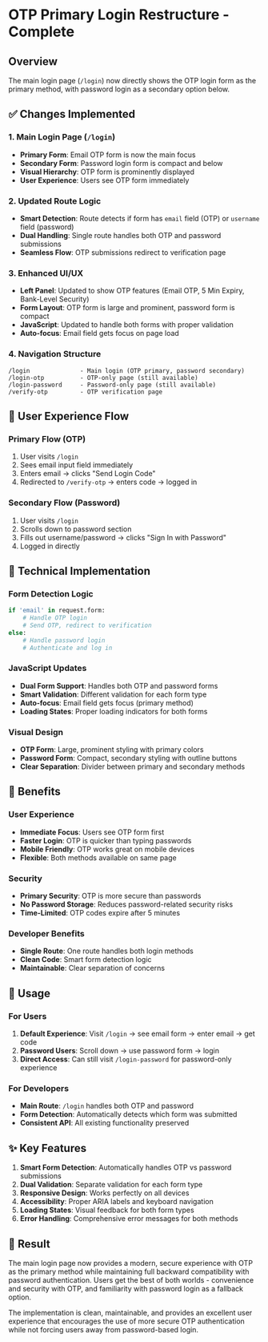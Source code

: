 # OTP Primary Login Restructure - Complete

## Overview
The main login page (`/login`) now directly shows the OTP login form as the primary method, with password login as a secondary option below.

## ✅ Changes Implemented

### 1. **Main Login Page (`/login`)**
- **Primary Form**: Email OTP form is now the main focus
- **Secondary Form**: Password login form is compact and below
- **Visual Hierarchy**: OTP form is prominently displayed
- **User Experience**: Users see OTP form immediately

### 2. **Updated Route Logic**
- **Smart Detection**: Route detects if form has `email` field (OTP) or `username` field (password)
- **Dual Handling**: Single route handles both OTP and password submissions
- **Seamless Flow**: OTP submissions redirect to verification page

### 3. **Enhanced UI/UX**
- **Left Panel**: Updated to show OTP features (Email OTP, 5 Min Expiry, Bank-Level Security)
- **Form Layout**: OTP form is large and prominent, password form is compact
- **JavaScript**: Updated to handle both forms with proper validation
- **Auto-focus**: Email field gets focus on page load

### 4. **Navigation Structure**
```
/login              - Main login (OTP primary, password secondary)
/login-otp          - OTP-only page (still available)
/login-password     - Password-only page (still available)
/verify-otp         - OTP verification page
```

## 🎯 User Experience Flow

### **Primary Flow (OTP)**
1. User visits `/login`
2. Sees email input field immediately
3. Enters email → clicks "Send Login Code"
4. Redirected to `/verify-otp` → enters code → logged in

### **Secondary Flow (Password)**
1. User visits `/login`
2. Scrolls down to password section
3. Fills out username/password → clicks "Sign In with Password"
4. Logged in directly

## 🔧 Technical Implementation

### **Form Detection Logic**
```python
if 'email' in request.form:
    # Handle OTP login
    # Send OTP, redirect to verification
else:
    # Handle password login
    # Authenticate and log in
```

### **JavaScript Updates**
- **Dual Form Support**: Handles both OTP and password forms
- **Smart Validation**: Different validation for each form type
- **Auto-focus**: Email field gets focus (primary method)
- **Loading States**: Proper loading indicators for both forms

### **Visual Design**
- **OTP Form**: Large, prominent styling with primary colors
- **Password Form**: Compact, secondary styling with outline buttons
- **Clear Separation**: Divider between primary and secondary methods

## 📱 Benefits

### **User Experience**
- **Immediate Focus**: Users see OTP form first
- **Faster Login**: OTP is quicker than typing passwords
- **Mobile Friendly**: OTP works great on mobile devices
- **Flexible**: Both methods available on same page

### **Security**
- **Primary Security**: OTP is more secure than passwords
- **No Password Storage**: Reduces password-related security risks
- **Time-Limited**: OTP codes expire after 5 minutes

### **Developer Benefits**
- **Single Route**: One route handles both login methods
- **Clean Code**: Smart form detection logic
- **Maintainable**: Clear separation of concerns

## 🚀 Usage

### **For Users**
1. **Default Experience**: Visit `/login` → see email form → enter email → get code
2. **Password Users**: Scroll down → use password form → login
3. **Direct Access**: Can still visit `/login-password` for password-only experience

### **For Developers**
- **Main Route**: `/login` handles both OTP and password
- **Form Detection**: Automatically detects which form was submitted
- **Consistent API**: All existing functionality preserved

## ✨ Key Features

1. **Smart Form Detection**: Automatically handles OTP vs password submissions
2. **Dual Validation**: Separate validation for each form type
3. **Responsive Design**: Works perfectly on all devices
4. **Accessibility**: Proper ARIA labels and keyboard navigation
5. **Loading States**: Visual feedback for both form types
6. **Error Handling**: Comprehensive error messages for both methods

## 🎉 Result

The main login page now provides a modern, secure experience with OTP as the primary method while maintaining full backward compatibility with password authentication. Users get the best of both worlds - convenience and security with OTP, and familiarity with password login as a fallback option.

The implementation is clean, maintainable, and provides an excellent user experience that encourages the use of more secure OTP authentication while not forcing users away from password-based login.
